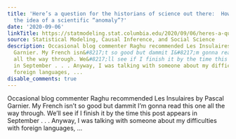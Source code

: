 ```yaml
---
title: 'Here’s a question for the historians of science out there:  How modern is
  the idea of a scientific “anomaly”?'
date: '2020-09-06'
linkTitle: https://statmodeling.stat.columbia.edu/2020/09/06/heres-a-question-for-the-historians-of-science-out-there-how-modern-is-the-idea-of-a-scientific-anomaly/
source: Statistical Modeling, Causal Inference, and Social Science
description: Occasional blog commenter Raghu recommended Les Insulaires by Pascal
  Garnier. My French isn&#8217;t so good but dammit I&#8217;m gonna read this one
  all the way through. We&#8217;ll see if I finish it by the time this post appears
  in September . . . Anyway, I was talking with someone about my difficulties with
  foreign languages, ...
disable_comments: true
---
```

Occasional blog commenter Raghu recommended Les Insulaires by Pascal Garnier. My French isn&#8217;t so good but dammit I&#8217;m gonna read this one all the way through. We&#8217;ll see if I finish it by the time this post appears in September . . . Anyway, I was talking with someone about my difficulties with foreign languages, ...